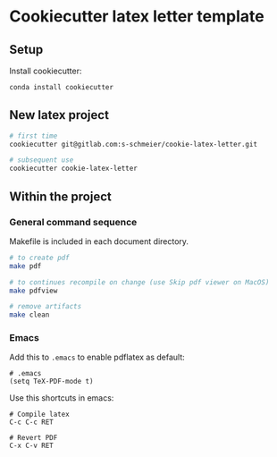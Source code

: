 # Cookiecutter latex letter template

## Setup
Install cookiecutter:

```bash
conda install cookiecutter
```

## New latex project

```bash
# first time
cookiecutter git@gitlab.com:s-schmeier/cookie-latex-letter.git

# subsequent use
cookiecutter cookie-latex-letter
```

## Within the project

### General command sequence

Makefile is included in each document directory.

```bash
# to create pdf
make pdf

# to continues recompile on change (use Skip pdf viewer on MacOS)
make pdfview

# remove artifacts
make clean
```

### Emacs

Add this to `.emacs` to enable pdflatex as default:

```
# .emacs
(setq TeX-PDF-mode t)
```

Use this shortcuts in emacs:

```
# Compile latex
C-c C-c RET

# Revert PDF
C-x C-v RET
```

